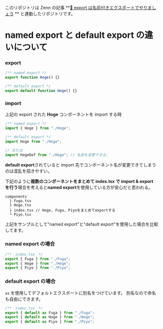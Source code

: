 このリポジトリは Zenn の記事 **[📄 export は名前付きエクスポートでやりましょう](https://zenn.dev/cocomina/articles/recommended-export)
** と連動したリポジトリです。

# named export と default export の違いについて

### export

```js
/** named export */
export function Hoge() {}

/** default export */
export default function Hoge() {}
```

### import

上記の export された **Hoge** コンポーネントを import する時

```js
/** named export */
import { Hoge } from "./Hoge";

/** default export */
import Hoge from "./Hoge";

// または
import HogeDef from "./Hoge"; // 名前を変更できる;
```

**default export**されていると import 先でコンポーネント名が変更できてしまうのは混乱を招きやすい。

下記のように**複数のコンポーネントをまとめて index.tsx で import & export を行う**場合を考えると**named export**を使用している方が安心だと思われる。

```
components
  ├ Fuga.tsx
  ├ Hoge.tsx
  ├ index.tsx // Hoge, Fuga, Piyoをまとめてexportする
  └ Piyo.tsx
```

上記をサンプルとして"named export"と"default export"を使用した場合を比較してます。

### named export の場合

```js
/**　index.tsx　*/
export { Fuga } from "./Fuga";
export { Hoge } from "./Hoge";
export { Piyo } from "./Piyo";
```

### default export の場合

`as` を使用してデフォルトエクスポートに別名をつけています。
別名なので命名も自由にできます。

```js
/**　index.tsx　*/
export { default as Fuga } from "./Fuga";
export { default as Hoge } from "./Hoge";
export { default as Piyo } from "./Piyo";
```
